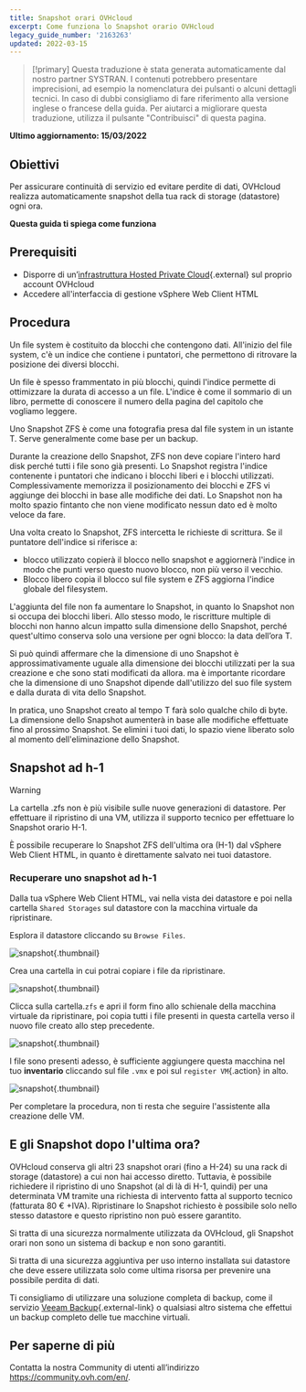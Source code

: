```yaml
---
title: Snapshot orari OVHcloud
excerpt: Come funziona lo Snapshot orario OVHcloud
legacy_guide_number: '2163263'
updated: 2022-03-15
---
```


> [!primary]
> Questa traduzione è stata generata automaticamente dal nostro partner SYSTRAN. I contenuti potrebbero presentare imprecisioni, ad esempio la nomenclatura dei pulsanti o alcuni dettagli tecnici. In caso di dubbi consigliamo di fare riferimento alla versione inglese o francese della guida. Per aiutarci a migliorare questa traduzione, utilizza il pulsante "Contribuisci" di questa pagina.
>

**Ultimo aggiornamento: 15/03/2022**

## Obiettivi

Per assicurare continuità di servizio ed evitare perdite di dati, OVHcloud realizza automaticamente snapshot della tua rack di storage (datastore) ogni ora.

**Questa guida ti spiega come funziona**

## Prerequisiti

* Disporre di un’[infrastruttura Hosted Private Cloud](https://www.ovhcloud.com/it/enterprise/products/hosted-private-cloud/){.external} sul proprio account OVHcloud
* Accedere all'interfaccia di gestione vSphere Web Client HTML

## Procedura

Un file system è costituito da blocchi che contengono dati. All'inizio del file system, c'è un indice che contiene i puntatori, che permettono di ritrovare la posizione dei diversi blocchi.

Un file è spesso frammentato in più blocchi, quindi l'indice permette di ottimizzare la durata di accesso a un file. L'indice è come il sommario di un libro, permette di conoscere il numero della pagina del capitolo che vogliamo leggere.
 
Uno Snapshot ZFS è come una fotografia presa dal file system in un istante T. Serve generalmente come base per un backup.
 
Durante la creazione dello Snapshot, ZFS non deve copiare l'intero hard disk perché tutti i file sono già presenti. Lo Snapshot registra l'indice contenente i puntatori che indicano i blocchi liberi e i blocchi utilizzati. Complessivamente memorizza il posizionamento dei blocchi e ZFS vi aggiunge dei blocchi in base alle modifiche dei dati. Lo Snapshot non ha molto spazio fintanto che non viene modificato nessun dato ed è molto veloce da fare.
 
Una volta creato lo Snapshot, ZFS intercetta le richieste di scrittura. Se il puntatore dell'indice si riferisce a:
 
- blocco utilizzato copierà il blocco nello snapshot e aggiornerà l'indice in modo che punti verso questo nuovo blocco, non più verso il vecchio.
- Blocco libero copia il blocco sul file system e ZFS aggiorna l'indice globale del filesystem.
 
L'aggiunta del file non fa aumentare lo Snapshot, in quanto lo Snapshot non si occupa dei blocchi liberi. Allo stesso modo, le riscritture multiple di blocchi non hanno alcun impatto sulla dimensione dello Snapshot, perché quest'ultimo conserva solo una versione per ogni blocco: la data dell’ora T.
 
Si può quindi affermare che la dimensione di uno Snapshot è approssimativamente uguale alla dimensione dei blocchi utilizzati per la sua creazione e che sono stati modificati da allora. ma è importante ricordare che la dimensione di uno Snapshot dipende dall'utilizzo del suo file system e dalla durata di vita dello Snapshot.
 
In pratica, uno Snapshot creato al tempo T farà solo qualche chilo di byte. La dimensione dello Snapshot aumenterà in base alle modifiche effettuate fino al prossimo Snapshot. Se elimini i tuoi dati, lo spazio viene liberato solo al momento dell'eliminazione dello Snapshot.

## Snapshot ad h-1

> [!warning]
>
>La cartella .zfs non è più visibile sulle nuove generazioni di datastore. Per effettuare il ripristino di una VM, utilizza il supporto tecnico per effettuare lo Snapshot orario H-1.
>

È possibile recuperare lo Snapshot ZFS dell'ultima ora (H-1) dal vSphere Web Client HTML, in quanto è direttamente salvato nei tuoi datastore. 

### Recuperare uno snapshot ad h-1

Dalla tua vSphere Web Client HTML, vai nella vista dei datastore e poi nella cartella `Shared Storages` sul datastore con la macchina virtuale da ripristinare.

Esplora il datastore cliccando su `Browse Files`.

![snapshot](images/snapshot01.png){.thumbnail}

Crea una cartella in cui potrai copiare i file da ripristinare.

![snapshot](images/snapshot02.png){.thumbnail}

Clicca sulla cartella.`zfs` e apri il form fino allo schienale della macchina virtuale da ripristinare, poi copia tutti i file presenti in questa cartella verso il nuovo file creato allo step precedente.

![snapshot](images/snapshot03.png){.thumbnail}

I file sono presenti adesso, è sufficiente aggiungere questa macchina nel tuo **inventario** cliccando sul file `.vmx` e poi sul `register VM`{.action} in alto.

![snapshot](images/snapshot04.png){.thumbnail}

Per completare la procedura, non ti resta che seguire l'assistente alla creazione delle VM.

## E gli Snapshot dopo l'ultima ora?

OVHcloud conserva gli altri 23 snapshot orari (fino a H-24) su una rack di storage (datastore) a cui non hai accesso diretto. Tuttavia, è possibile richiedere il ripristino di uno Snapshot (al di là di H-1, quindi) per una determinata VM tramite una richiesta di intervento fatta al supporto tecnico (fatturata 80 € +IVA). Ripristinare lo Snapshot richiesto è possibile solo nello stesso datastore e questo ripristino non può essere garantito.

Si tratta di una sicurezza normalmente utilizzata da OVHcloud, gli Snapshot orari non sono un sistema di backup e non sono garantiti.

Si tratta di una sicurezza aggiuntiva per uso interno installata sui datastore che deve essere utilizzata solo come ultima risorsa per prevenire una possibile perdita di dati.

Ti consigliamo di utilizzare una soluzione completa di backup, come il servizio [Veeam Backup](/pages/cloud/private-cloud/veeam_backup_as_a_service){.external-link} o qualsiasi altro sistema che effettui un backup completo delle tue macchine virtuali.

## Per saperne di più

Contatta la nostra Community di utenti all’indirizzo <https://community.ovh.com/en/>.
